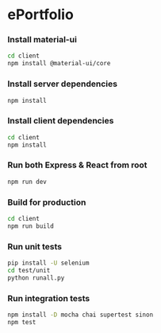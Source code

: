 # ePortfolio

### Install material-ui

```bash
cd client
npm install @material-ui/core
```

### Install server dependencies

```bash
npm install
```

### Install client dependencies

```bash
cd client
npm install
```

### Run both Express & React from root

```bash
npm run dev
```

### Build for production

```bash
cd client
npm run build
```

### Run unit tests

```bash
pip install -U selenium
cd test/unit
python runall.py
```

### Run integration tests

```bash
npm install -D mocha chai supertest sinon
npm test
```
